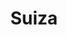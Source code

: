 ---
title: "Suiza"
url: /ciudad-autonoma-de-buenos-aires/suiza-avenida-lope-de-vega/
shop: relojes
---